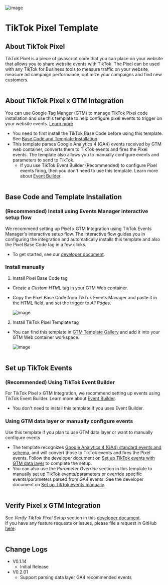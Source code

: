 ![image](https://github.com/tiktok/gtm-template-eapi/assets/131811467/8e1864d9-8af1-48a1-a33d-e6be99bb24ee)

# TikTok Pixel Template

## About TikTok Pixel

TikTok Pixel is a piece of javascript code that you can place on your website that allows you to share website events with TikTok. The Pixel can be used with any TikTok for Business tools to measure traffic on your website, measure ad campaign performance, optimize your campaigns and find new customers.
<br><br>


## About TikTok Pixel x GTM Integration

You can use Google Tag Manger (GTM) to manage TikTok Pixel code installation and use this template to help configure pixel events to trigger on your website events. [Learn more](https://business-api.tiktok.com/portal/docs?id=1799004006287425)  
  * You need to first install the TikTok Base Code before using this template. See [Base Code and Template Installation](#base-code-and-template-installation).
  * This template parses Google Analytics 4 (GA4) events received by GTM web container, converts them to TikTok events and fires the Pixel events. The template also allows you to manually configure events and parameters to send to TikTok.
    * If you use TikTok Event Builder (Recommended) to configure Pixel events firing, then you don't need to use this template. Learn more about [Event Builder](https://ads.tiktok.com/help/article/about-event-builder-2).
<br><br>


## Base Code and Template Installation

### (Recommended) Install using Events Manager interactive setup flow

We recommend setting up Pixel x GTM Integration using TikTok Events Manager's interactive setup flow. The interactive flow guides you in configuring the integration and automatically installs this template and also the Pixel Base Code tag in a few clicks.
  * To get started, see our [developer document](https://business-api.tiktok.com/portal/docs?id=1799004034003969).

### Install manually
1. Install Pixel Base Code tag

* Create a <i>Custom HTML</i> tag in your GTM Web container.
* Copy the Pixel Base Code from TikTok Events Manager and paste it in the HTML field, and set the trigger to <i>All Pages</i>.
  
  ![image](https://github.com/tiktok/gtm-template-pixel/assets/143729589/404b3a98-e73d-49a9-98d7-41c3975865ca)
  
2. Install TikTok Pixel Template tag

* You can find this template in [GTM Template Gallery](https://tagmanager.google.com/gallery/#/owners/tiktok/templates/gtm-template-pixel) and add it into your GTM Web container workspace.

  ![image](https://github.com/tiktok/gtm-template-pixel/assets/143729589/e548beed-0b42-4830-9ebd-48f4d386e482)
<br><br>


## Set up TikTok Events

### (Recommended) Using TikTok Event Builder
For TikTok Pixel x GTM Integration, we recommend setting up events using TikTok Event Builder. Learn more about [Event Builder](https://ads.tiktok.com/help/article/about-event-builder-2).
* You don't need to install this template if you uses Event Builder.

### Using GTM data layer or manually configure events
Use this template if you plan to use GTM data layer or want to manually configure events
  * The template recognizes [Google Analytics 4 (GA4) standard events and schema](https://developers.google.com/analytics/devguides/collection/ga4/reference/events?client_type=gtm), and will convert those to TikTok events and fires the Pixel events.  Follow the developer document on [Set up TikTok events with GTM data layer](https://business-api.tiktok.com/portal/docs?id=1799004097478658) to complete the setup.
  * You can also use the <i>Parameter Override</i> section in this template to manually set up TikTok events/parameters or override specific events/parameters parsed from GA4 events. See the developer document on [Set up TikTok events manually](https://business-api.tiktok.com/portal/docs?id=1799004110681154).
<br><br>


## Verify Pixel x GTM Integration
See <i>Verify TikTok Pixel Setup</i> section in this [developer document](https://business-api.tiktok.com/portal/docs?id=1799004129683458). <br>
If you have any feature requests or issues, please file a request in GitHub [here](https://github.com/tiktok/gtm-template-pixel/issues).
<br><br>

## Change Logs

- V0.1.14
  - Initial Release
- V0.2.01
  - Support parsing data layer GA4 recommended events
